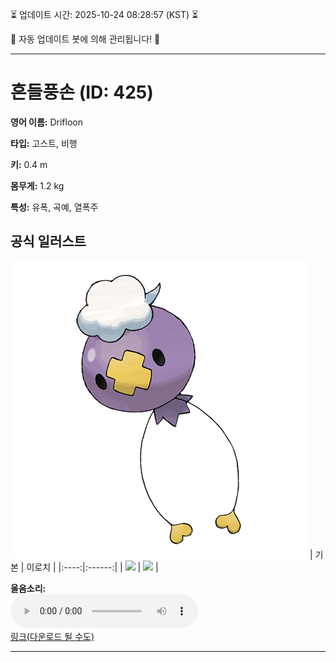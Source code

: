 
⏳ 업데이트 시간: 2025-10-24 08:28:57 (KST) ⏳

🤖 자동 업데이트 봇에 의해 관리됩니다! 🤖

---

# 흔들풍손 (ID: 425)
**영어 이름:** Drifloon

**타입:** 고스트, 비행

**키:** 0.4 m

**몸무게:** 1.2 kg

**특성:** 유폭, 곡예, 열폭주

## 공식 일러스트
![](https://raw.githubusercontent.com/PokeAPI/sprites/master/sprites/pokemon/other/official-artwork/425.png)
| 기본 | 이로치 |
|:----:|:------:|
| <img src="http://play.pokemonshowdown.com/sprites/ani/drifloon.gif" width="200"> | <img src="http://play.pokemonshowdown.com/sprites/ani-shiny/drifloon.gif" width="200"> |

**울음소리:**<br><audio controls src="https://raw.githubusercontent.com/PokeAPI/cries/main/cries/pokemon/latest/425.ogg"></audio><br> [링크(다운로드 될 수도)](https://raw.githubusercontent.com/PokeAPI/cries/main/cries/pokemon/latest/425.ogg)


---
